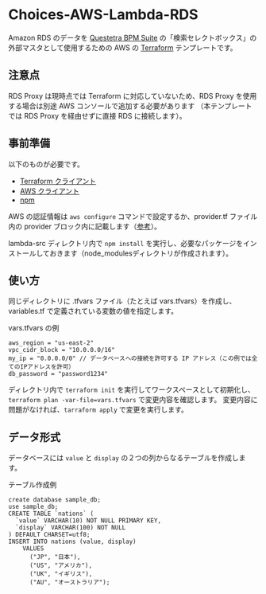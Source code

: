# Choices-AWS-Lambda-RDS
Amazon RDS のデータを [Questetra BPM Suite](https://questetra.com/) の「検索セレクトボックス」の外部マスタとして使用するための 
AWS の [Terraform](https://www.terraform.io/) テンプレートです。

## 注意点
RDS Proxy は現時点では Terraform に対応していないため、RDS Proxy を使用する場合は別途 AWS コンソールで追加する必要があります
（本テンプレートでは RDS Proxy を経由せずに直接 RDS に接続します）。

## 事前準備
以下のものが必要です。
* [Terraform クライアント](https://www.terraform.io/downloads.html)
* [AWS クライアント](https://aws.amazon.com/cli/)
* [npm](https://www.npmjs.com/)

AWS の認証情報は `aws configure` コマンドで設定するか、provider.tf ファイル内の provider ブロック内に記載します（[参考](https://www.terraform.io/docs/providers/aws/index.html#static-credentials)）。

lambda-src ディレクトリ内で `npm install` を実行し、必要なパッケージをインストールしておきます（node_modulesディレクトリが作成されます）。

## 使い方
同じディレクトリに .tfvars ファイル（たとえば vars.tfvars）を作成し、 variables.tf で定義されている変数の値を指定します。

vars.tfvars の例
```
aws_region = "us-east-2"
vpc_cidr_block = "10.0.0.0/16"
my_ip = "0.0.0.0/0" // データベースへの接続を許可する IP アドレス（この例では全てのIPアドレスを許可）
db_password = "password1234"
```

ディレクトリ内で `terraform init` を実行してワークスペースとして初期化し、
`terraform plan -var-file=vars.tfvars` で変更内容を確認します。
変更内容に問題がなければ、`tarraform apply` で変更を実行します。

## データ形式
データベースには `value` と `display` の２つの列からなるテーブルを作成します。

テーブル作成例
```
create database sample_db;
use sample_db;
CREATE TABLE `nations` (
  `value` VARCHAR(10) NOT NULL PRIMARY KEY,
  `display` VARCHAR(100) NOT NULL
) DEFAULT CHARSET=utf8;
INSERT INTO nations (value, display)
    VALUES
      ("JP", "日本"),
      ("US", "アメリカ"),
      ("UK", "イギリス"),
      ("AU", "オーストラリア");
```